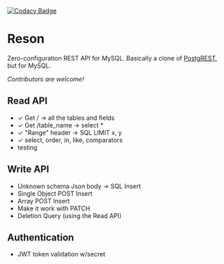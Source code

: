 [![Codacy Badge](https://api.codacy.com/project/badge/grade/d0d150cb90df40db99b2863660c2399b)](https://www.codacy.com/app/scarduzio/reson)
# Reson 

Zero-configuration REST API for MySQL.
Basically a clone of [PostgREST](https://github.com/begriffs/postgrest), but for MySQL.

*Contributors are welcome!* 

## Read API

* ✓ Get / -> all the tables and fields
* ✓ Get /table_name -> select *
* ✓ "Range" header -> SQL LIMIT x, y
* ✓ select, order, in, like, comparators
*  testing

## Write API

* Unknown schema Json body -> SQL Insert
* Single Object POST Insert 
* Array POST Insert
* Make it work with PATCH
* Deletion Query (using the Read API)

## Authentication

* JWT token validation w/secret

